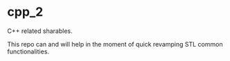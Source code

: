 # cpp_2
C++ related sharables.

This repo can and will help in the moment of quick revamping STL common functionalities.
